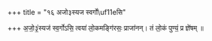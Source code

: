 +++
title = "१६ अजो३स्यज स्वर्गो\uf11eसि"

+++
अ॒जो॒३॒॑स्यज॑ स्व॒र्गोऽसि॒ त्वया॑ लो॒कमङ्गि॑रसः॒ प्राजा॑नन्। तं लो॒कं पुण्यं॒ प्र ज्ञे॑षम् ॥